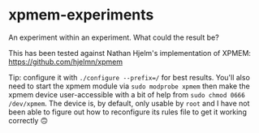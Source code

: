 # xpmem-experiments
An experiment within an experiment. What could the result be?

This has been tested against Nathan Hjelm's implementation of XPMEM:
https://github.com/hjelmn/xpmem

Tip: configure it with `./configure --prefix=/` for best results. You'll also need to start the xpmem module via `sudo modprobe xpmem` then make the xpmem device user-accessible with a bit of help from `sudo chmod 0666 /dev/xpmem`. The device is, by default, only usable by `root` and I have not been able to figure out how to reconfigure its rules file to get it working correctly 🙃
